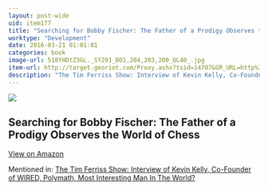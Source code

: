 ```yaml
---
layout: post-wide
uid: item177
title: "Searching for Bobby Fischer: The Father of a Prodigy Observes the World of Chess"
worktype: "Development"
date: 2016-03-21 01:01:01
categories: book
image-url: 518YHDtZ3GL._SY291_BO1,204,203,200_QL40_.jpg
item-url: http://target.georiot.com/Proxy.ashx?tsid=14707&GR_URL=http%3A%2F%2Fwww.amazon.com%2FSearching-Bobby-Fischer-Prodigy-Observes%2Fdp%2F0140230386%2F
description: "The Tim Ferriss Show: Interview of Kevin Kelly, Co-Founder of WIRED, Polymath, Most Interesting Man In The World?"
---
```

<a href="http://target.georiot.com/Proxy.ashx?tsid=14707&GR_URL=http%3A%2F%2Fwww.amazon.com%2FSearching-Bobby-Fischer-Prodigy-Observes%2Fdp%2F0140230386%2F" target="blank"><img src="../../../../img/thumbs/518YHDtZ3GL._SY291_BO1,204,203,200_QL40_.jpg" class="prod-img"></a>
<h2>Searching for Bobby Fischer: The Father of a Prodigy Observes the World of Chess</h2>
<p><a class="btn btn-primary" href="http://target.georiot.com/Proxy.ashx?tsid=14707&GR_URL=http%3A%2F%2Fwww.amazon.com%2FSearching-Bobby-Fischer-Prodigy-Observes%2Fdp%2F0140230386%2F" target="blank">View on Amazon</a><p>
<p>Mentioned in: <a href="http://fourhourworkweek.com/2014/08/29/kevin-kelly/" target="blank">The Tim Ferriss Show: Interview of Kevin Kelly, Co-Founder of WIRED, Polymath, Most Interesting Man In The World?</a></p>
